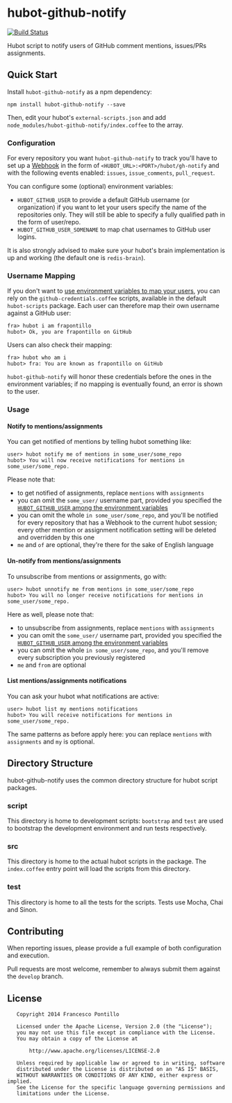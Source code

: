 hubot-github-notify 
===================

[![Build Status](https://travis-ci.org/frapontillo/hubot-github-notify.png)](https://travis-ci.org/frapontillo/hubot-github-notify)

Hubot script to notify users of GitHub comment mentions, issues/PRs assignments.

## Quick Start

Install `hubot-github-notify` as a npm dependency:

```shell
npm install hubot-github-notify --save
```

Then, edit your hubot's `external-scripts.json` and add `node_modules/hubot-github-notify/index.coffee` to the array.

### Configuration

For every repository you want `hubot-github-notify` to track you'll have to set up a [Webhook](https://developer.github.com/webhooks/creating/)
in the form of `<HUBOT_URL>:<PORT>/hubot/gh-notify` and with the following events enabled: `issues`, `issue_comments`, 
`pull_request`.

You can configure some (optional) environment variables:

- `HUBOT_GITHUB_USER` to provide a default GitHub username (or organization) if you want to let your users specify 
the name of the repositories only. They will still be able to specify a fully qualified path in the form of user/repo.
- `HUBOT_GITHUB_USER_SOMENAME` to map chat usernames to GitHub user logins.

It is also strongly advised to make sure your hubot's brain implementation is up and working (the default one is 
`redis-brain`).

### Username Mapping

If you don't want to [use environment variables to map your users](#configuration), you can rely on the 
`github-credentials.coffee` scripts, available in the default `hubot-scripts` package. Each user can therefore map 
their own username against a GitHub user:

```
fra> hubot i am frapontillo
hubot> Ok, you are frapontillo on GitHub
```

Users can also check their mapping:

```
fra> hubot who am i
hubot> fra: You are known as frapontillo on GitHub
```

`hubot-github-notify` will honor these credentials before the ones in the environment variables; if no mapping is 
eventually found, an error is shown to the user.

### Usage

#### Notify to mentions/assignments

You can get notified of mentions by telling hubot something like:

```
user> hubot notify me of mentions in some_user/some_repo
hubot> You will now receive notifications for mentions in some_user/some_repo.
```

Please note that:

- to get notified of assignments, replace `mentions` with `assignments`
- you can omit the `some_user/` username part, provided you specified the [`HUBOT_GITHUB_USER` among the environment
variables](#configuration)
- you can omit the whole `in some_user/some_repo`, and you'll be notified for every repository that has a Webhook to the
current hubot session; every other mention or assignment notification setting will be deleted and overridden by this one
- `me` and `of` are optional, they're there for the sake of English language

#### Un-notify from mentions/assignments

To unsubscribe from mentions or assignments, go with:

```
user> hubot unnotify me from mentions in some_user/some_repo
hubot> You will no longer receive notifications for mentions in some_user/some_repo.
```

Here as well, please note that:
              
- to unsubscribe from assignments, replace `mentions` with `assignments`
- you can omit the `some_user/` username part, provided you specified the [`HUBOT_GITHUB_USER` among the environment
variables](#configuration)
- you can omit the whole `in some_user/some_repo`, and you'll remove every subscription you previously registered
- `me` and `from` are optional

#### List mentions/assignments notifications

You can ask your hubot what notifications are active:

```
user> hubot list my mentions notifications
hubot> You will receive notifications for mentions in some_user/some_repo.
```

The same patterns as before apply here: you can replace `mentions` with `assignments` and `my` is optional.

## Directory Structure

hubot-github-notify uses the common directory structure for hubot script packages.

### script

This directory is home to development scripts: `bootstrap` and `test` are used to bootstrap the development environment 
and run tests respectively.

### src

This directory is home to the actual hubot scripts in the package. The `index.coffee` entry point will load the scripts 
from this directory.

### test

This directory is home to all the tests for the scripts. Tests use Mocha, Chai and Sinon.

## Contributing

When reporting issues, please provide a full example of both configuration and execution.

Pull requests are most welcome, remember to always submit them against the `develop` branch.

## License

```
   Copyright 2014 Francesco Pontillo

   Licensed under the Apache License, Version 2.0 (the "License");
   you may not use this file except in compliance with the License.
   You may obtain a copy of the License at

       http://www.apache.org/licenses/LICENSE-2.0

   Unless required by applicable law or agreed to in writing, software
   distributed under the License is distributed on an "AS IS" BASIS,
   WITHOUT WARRANTIES OR CONDITIONS OF ANY KIND, either express or implied.
   See the License for the specific language governing permissions and
   limitations under the License.
```